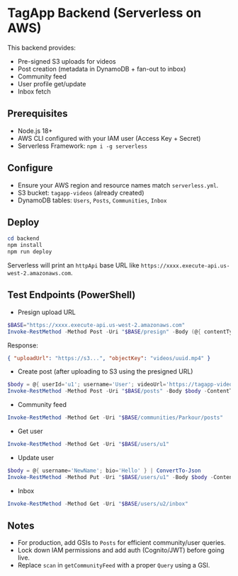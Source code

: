 # TagApp Backend (Serverless on AWS)

This backend provides:
- Pre-signed S3 uploads for videos
- Post creation (metadata in DynamoDB + fan-out to inbox)
- Community feed
- User profile get/update
- Inbox fetch

## Prerequisites
- Node.js 18+
- AWS CLI configured with your IAM user (Access Key + Secret)
- Serverless Framework: `npm i -g serverless`

## Configure
- Ensure your AWS region and resource names match `serverless.yml`.
- S3 bucket: `tagapp-videos` (already created)
- DynamoDB tables: `Users`, `Posts`, `Communities`, `Inbox`

## Deploy

```powershell
cd backend
npm install
npm run deploy
```

Serverless will print an `httpApi` base URL like `https://xxxx.execute-api.us-west-2.amazonaws.com`.

## Test Endpoints (PowerShell)

- Presign upload URL
```powershell
$BASE="https://xxxx.execute-api.us-west-2.amazonaws.com"
Invoke-RestMethod -Method Post -Uri "$BASE/presign" -Body (@{ contentType = 'video/mp4' } | ConvertTo-Json) -ContentType 'application/json'
```
Response:
```json
{ "uploadUrl": "https://s3...", "objectKey": "videos/uuid.mp4" }
```

- Create post (after uploading to S3 using the presigned URL)
```powershell
$body = @{ userId='u1'; username='User'; videoUrl='https://tagapp-videos.s3.us-west-2.amazonaws.com/videos/uuid.mp4'; description='desc'; hashtags=@('parkour'); taggedFriends=@('u2'); taggedCommunities=@('Parkour') } | ConvertTo-Json
Invoke-RestMethod -Method Post -Uri "$BASE/posts" -Body $body -ContentType 'application/json'
```

- Community feed
```powershell
Invoke-RestMethod -Method Get -Uri "$BASE/communities/Parkour/posts"
```

- Get user
```powershell
Invoke-RestMethod -Method Get -Uri "$BASE/users/u1"
```

- Update user
```powershell
$body = @{ username='NewName'; bio='Hello' } | ConvertTo-Json
Invoke-RestMethod -Method Put -Uri "$BASE/users/u1" -Body $body -ContentType 'application/json'
```

- Inbox
```powershell
Invoke-RestMethod -Method Get -Uri "$BASE/users/u2/inbox"
```

## Notes
- For production, add GSIs to `Posts` for efficient community/user queries.
- Lock down IAM permissions and add auth (Cognito/JWT) before going live.
- Replace `scan` in `getCommunityFeed` with a proper `Query` using a GSI.
